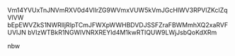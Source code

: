 Vm14YVUxTnJNVmRXV0d4VllrZG9WVmxVUW5kVmJGcHlWV3RPVlZKclZqVlVW
bEpEWVZkS1NWRlljRlpTCmJFWXpWWHBDVDJSSFZraFBWMmhXQ2xaRVFUVlJN
bVIzWTBkR1NGWlVNRXREYld4M1kwRTlQUW9LWjJsbQoKdXRm

nbw